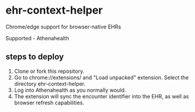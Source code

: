 # ehr-context-helper
Chrome/edge support for browser-native EHRs

Supported - Athenahealth

## steps to deploy
1. Clone or fork this repository.
2. Go to chrome://extensions/ and "Load unpacked" extension. Select the directory ehr-context-helper.
3. Log into Athenahealth as you normally would.
4. The extension will sync the encounter identifier into the EHR, as well as browser refresh capabilities.

